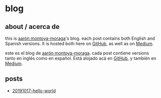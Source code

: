 # blog

## about / acerca de

this is [aarón montoya-moraga](https://montoyamoraga.io/)'s blog. each post contains both English and Spanish versions. It is hosted both here on [GitHub](https://medium.com/montoyamoraga), as well as on [Medium](https://medium.com/montoyamoraga).

este es el blog de [aarón montoya-moraga](https://montoyamoraga.io/). cada post contiene versions tanto en inglés como en español. Está alojado acá en [GitHub](https://medium.com/montoyamoraga), y también en [Medium](https://medium.com/montoyamoraga).

## posts

* [20191017-hello-world](/posts/2019/10/20191017-hello-world.md)
